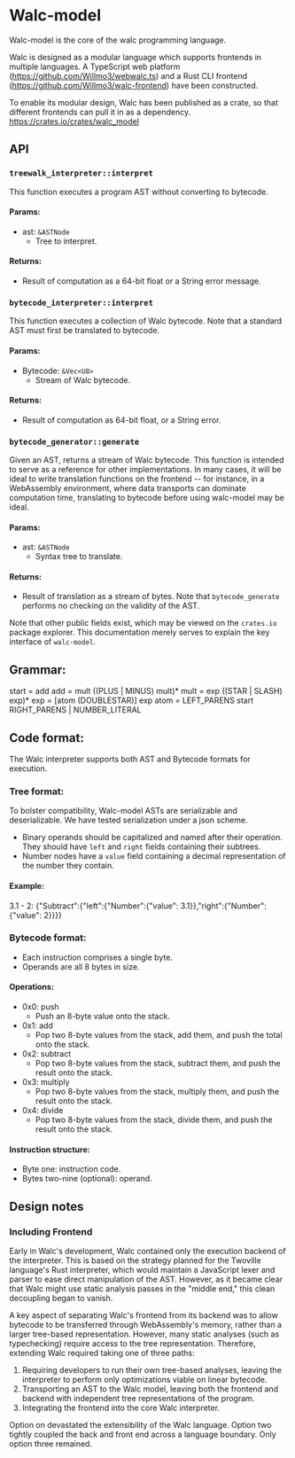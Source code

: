 # Walc-model

Walc-model is the core of the walc programming language. 

Walc is designed as a modular language which supports frontends in multiple languages. A TypeScript web platform (https://github.com/Willmo3/webwalc.ts) and a Rust CLI frontend (https://github.com/Willmo3/walc-frontend) have been constructed.

To enable its modular design, Walc has been published as a crate, so that different frontends can pull it in as a dependency. https://crates.io/crates/walc_model

## API
### `treewalk_interpreter::interpret`
This function executes a program AST without converting to bytecode.

#### Params:
- ast: `&ASTNode`
  - Tree to interpret.

#### Returns:
- Result of computation as a 64-bit float or a String error message.

### `bytecode_interpreter::interpret`
This function executes a collection of Walc bytecode. 
Note that a standard AST must first be translated to bytecode.

#### Params:
- Bytecode: `&Vec<U8>`
  - Stream of Walc bytecode.

#### Returns:
- Result of computation as 64-bit float, or a String error.

### `bytecode_generator::generate`
Given an AST, returns a stream of Walc bytecode. 
This function is intended to serve as a reference for other implementations.
In many cases, it will be ideal to write translation functions on the frontend -- for instance, in a WebAssembly environment, where data transports can dominate computation time, translating to bytecode before using walc-model may be ideal.

#### Params: 
- ast: `&ASTNode`
  - Syntax tree to translate.

#### Returns:
- Result of translation as a stream of bytes. Note that `bytecode_generate` performs no checking on the validity of the AST.

Note that other public fields exist, which may be viewed on the `crates.io` package explorer. This documentation merely serves to explain the key interface of `walc-model`. 

## Grammar:
start = add
add = mult ((PLUS | MINUS) mult)*
mult = exp ((STAR | SLASH) exp)*
exp = [atom (DOUBLESTAR)] exp
atom = LEFT_PARENS start RIGHT_PARENS
     | NUMBER_LITERAL

## Code format:
The Walc interpreter supports both AST and Bytecode formats for execution.

### Tree format:
To bolster compatibility, Walc-model ASTs are serializable and deserializable.
We have tested serialization under a json scheme. 
* Binary operands should be capitalized and named after their operation. They should have `left` and `right` fields containing their subtrees.
* Number nodes have a `value` field containing a decimal representation of the number they contain.

#### Example:
3.1 - 2: {"Subtract":{"left":{"Number":{"value": 3.1}},"right":{"Number":{"value": 2}}}}

### Bytecode format:
* Each instruction comprises a single byte.
* Operands are all 8 bytes in size.

#### Operations:
* 0x0: push
    * Push an 8-byte value onto the stack.
* 0x1: add
    * Pop two 8-byte values from the stack, add them, and push the total onto the stack.
* 0x2: subtract
    * Pop two 8-byte values from the stack, subtract them, and push the result onto the stack.
* 0x3: multiply
    * Pop two 8-byte values from the stack, multiply them, and push the result onto the stack.
* 0x4: divide
    * Pop two 8-byte values from the stack, divide them, and push the result onto the stack.

#### Instruction structure:
* Byte one: instruction code.
* Bytes two-nine (optional): operand.

## Design notes

### Including Frontend
Early in Walc's development, Walc contained only the execution backend of the interpreter. This is based on the strategy planned for the Twoville language's Rust interpreter, which would maintain a JavaScript lexer and parser to ease direct manipulation of the AST. However, as it became clear that Walc might use static analysis passes in the "middle end," this clean decoupling began to vanish. 

A key aspect of separating Walc's frontend from its backend was to allow bytecode to be transferred through WebAssembly's memory, rather than a larger tree-based representation. However, many static analyses (such as typechecking) require access to the tree representation. Therefore, extending Walc required taking one of three paths:
1. Requiring developers to run their own tree-based analyses, leaving the interpreter to perform only optimizations viable on linear bytecode. 
2. Transporting an AST to the Walc model, leaving both the frontend and backend with independent tree representations of the program.
3. Integrating the frontend into the core Walc interpreter.

Option on devastated the extensibility of the Walc language. Option two tightly coupled the back and front end across a language boundary. Only option three remained.

